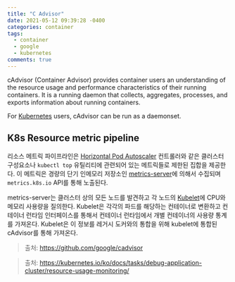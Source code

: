 ```yaml
---
title: "C Advisor"
date: 2021-05-12 09:39:28 -0400
categories: container
tags:
  - container
  - google
  - kubernetes
comments: true
---
```


cAdvisor (Container Advisor) provides container users an understanding of the resource usage and performance characteristics of their running containers. It is a running daemon that collects, aggregates, processes, and exports information about running containers.

For [Kubernetes](https://github.com/kubernetes/kubernetes) users, cAdvisor can be run as a daemonset.

## K8s Resource metric pipeline
리소스 메트릭 파이프라인은  [Horizontal Pod Autoscaler](https://kubernetes.io/ko/docs/tasks/run-application/horizontal-pod-autoscale)  컨트롤러와 같은 클러스터 구성요소나  `kubectl top`  유틸리티에 관련되어 있는 메트릭들로 제한된 집합을 제공한다. 이 메트릭은 경량의 단기 인메모리 저장소인  [metrics-server](https://github.com/kubernetes-sigs/metrics-server)에 의해서 수집되며  `metrics.k8s.io`  API를 통해 노출된다.

metrics-server는 클러스터 상의 모든 노드를 발견하고 각 노드의  [Kubelet](https://kubernetes.io/docs/reference/command-line-tools-reference/kubelet/)에 CPU와 메모리 사용량을 질의한다. Kubelet은 각각의 파드를 해당하는 컨테이너로 변환하고 컨테이너 런타임 인터페이스를 통해서 컨테이너 런타임에서 개별 컨테이너의 사용량 통계를 가져온다. Kubelet은 이 정보를 레거시 도커와의 통합을 위해 kubelet에 통합된 cAdvisor를 통해 가져온다.

> 출처: https://github.com/google/cadvisor

> 출처: https://kubernetes.io/ko/docs/tasks/debug-application-cluster/resource-usage-monitoring/
